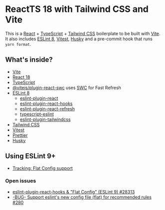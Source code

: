 # ReactTS 18 with Tailwind CSS and Vite

This is a [React](https://react.dev) + [TypeScript](https://www.typescriptlang.org/) + [Tailwind CSS](https://tailwindcss.com) boilerplate to be built with [Vite](https://vitejs.dev). It also includes [ESLint 8](https://eslint.org), [Vitest](https://vitest.dev), [Husky](https://typicode.github.io/husk) and a pre-commit hook that runs `yarn format`.

## What's inside?

- [Vite](https://vitejs.dev)
- [React 18](https://react.dev)
- [TypeScript](https://www.typescriptlang.org)
- [@vitejs/plugin-react-swc](https://github.com/vitejs/vite-plugin-react-swc) uses [SWC](https://swc.rs/) for Fast Refresh
- [ESLint 8](https://eslint.org)
  - [eslint-plugin-react](https://github.com/jsx-eslint/eslint-plugin-react)
  - [eslint-plugin-react-hooks](https://www.npmjs.com/package/eslint-plugin-react-hooks)
  - [eslint-plugin-react-refresh](https://www.npmjs.com/package/eslint-plugin-react-refresh)
  - [typescript-eslint](https://typescript-eslint.io)
  - [eslint-plugin-tailwindcss](https://github.com/francoismassart/eslint-plugin-tailwindcss)
- [Tailwind CSS](https://tailwindcss.com)
- [Vitest](https://vitest.dev)
- [Prettier](https://prettier.io)
- [Husky](https://typicode.github.io/husky/)

## Using ESLint 9+

- [Tracking: Flat Config support](https://github.com/eslint/eslint/issues/18093)

### Open issues

- [eslint-plugin-react-hooks & "Flat Config" (ESLint 9) #28313](https://github.com/facebook/react/issues/28313)
- [-BUG- Support eslint's new config file (flat) for recommended rules #280](https://github.com/francoismassart/eslint-plugin-tailwindcss/issues/280)
